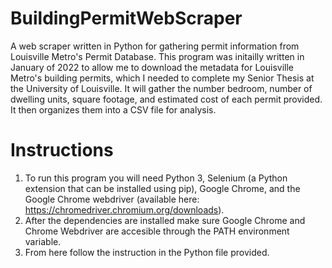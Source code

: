 # BuildingPermitWebScraper
A web scraper written in Python for gathering permit information from Louisville Metro's Permit Database. This program was initailly written in January of 2022 to allow me to download the metadata for Louisville Metro's building permits, which I needed to complete my Senior Thesis at the University of Louisville. It will gather the number bedroom, number of dwelling units, square footage, and estimated cost of each permit provided. It then organizes them into a CSV file for analysis.
# Instructions
1. To run this program you will need Python 3, Selenium (a Python extension that can be installed using pip), Google Chrome, and the Google Chrome webdriver (available here: https://chromedriver.chromium.org/downloads). 
2. After the dependencies are installed make sure Google Chrome and Chrome Webdriver are accesible through the PATH environment variable.
3. From here follow the instruction in the Python file provided.
